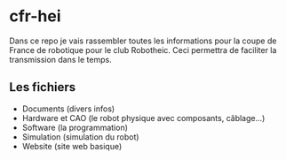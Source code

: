 # cfr-hei
Dans ce repo je vais rassembler toutes les informations pour la coupe de France de robotique pour le club Robotheic. Ceci permettra de faciliter la transmission dans le temps.


## Les fichiers
- Documents (divers infos)
- Hardware et CAO (le robot physique avec composants, câblage...)
- Software (la programmation)
- Simulation (simulation du robot)
- Website (site web basique)
